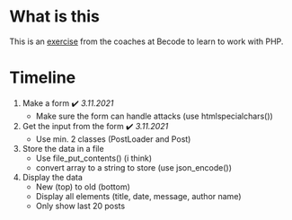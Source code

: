 # What is this
This is an [exercise](https://github.com/becodeorg/ANT-Lamarr-5.34/tree/main/2.The-Hill/php/5.php-guestbook) from the coaches at Becode to learn to work with PHP.

# Timeline
1. Make a form  ✔️ *3.11.2021*
    * Make sure the form can handle attacks (use htmlspecialchars())
2. Get the input from the form ✔️ *3.11.2021*
    * Use min. 2 classes (PostLoader and Post)
3. Store the data in a file
    * Use file_put_contents() (i think)
    * convert array to a string to store (use json_encode())
4. Display the data
    * New (top) to old (bottom)
    * Display all elements (title, date, message, author name)
    * Only show last 20 posts